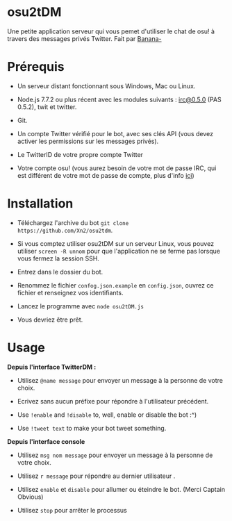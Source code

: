 # osu2tDM
Une petite application serveur qui vous pemet d'utiliser le chat de osu! à travers des messages privés Twitter. Fait par [Banana-](https://new.ppy.sh/u/Banana-)
# Prérequis

  * Un serveur distant fonctionnant sous Windows, Mac ou Linux.
  
  * Node.js 7.7.2 ou plus récent avec les modules suivants : irc@0.5.0 (PAS 0.5.2), twit et twitter.
  
  * Git.
  
  * Un compte Twitter vérifié pour le bot, avec ses clés API (vous devez activer les permissions sur les messages privés).
  
  * Le TwitterID de votre propre compte Twitter
  
  * Votre compte osu! (vous aurez besoin de votre mot de passe IRC, qui est différent de votre mot de passe de compte, plus d'info [ici](https://osu.ppy.sh/p/irc))

# Installation

 * Téléchargez l'archive du bot `git clone https://github.com/Xn2/osu2tdm`.
 
 * Si vous comptez utiliser osu2tDM sur un serveur Linux, vous pouvez utiliser `screen -R unnom` pour que l'application ne se ferme pas lorsque vous fermez la session SSH.
 
 * Entrez dans le dossier du bot.
 
 * Renommez le fichier `confog.json.example` en `config.json`, ouvrez ce fichier et renseignez vos identifiants.
 
 * Lancez le programme avec `node osu2tDM.js`
 
 * Vous devriez être prêt.

# Usage

 **Depuis l'interface TwitterDM :**
 
  * Utilisez `@name message` pour envoyer un message à la personne de votre choix.
  
  * Ecrivez sans aucun préfixe pour répondre à l'utilisateur précédent.
  
  * Use `!enable` and `!disable` to, well, enable or disable the bot :^)
  
  * Use `!tweet text` to make your bot tweet something.
  
**Depuis l'interface console**

  * Utilisez `msg nom message` pour envoyer un message à la personne de votre choix.
  
  * Utilisez `r message` pour répondre au dernier utilisateur .
  
  * Utilisez `enable` et `disable` pour allumer ou éteindre le bot. (Merci Captain Obvious)

  * Utilisez `stop` pour arrêter le processus
